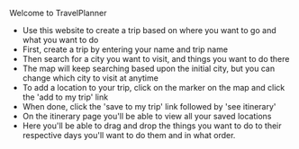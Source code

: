 Welcome to TravelPlanner
- Use this website to create a trip based on where you want to go and what you
  want to do
- First, create a trip by entering your name and trip name
- Then search for a city you want to visit, and things you want to do there
- The map will keep searching based upon the initial city, but you can change
  which city to visit at anytime
- To add a location to your trip, click on the marker on the map and click the
'add to my trip' link
- When done, click the 'save to my trip' link followed by 'see itinerary'
- On the itinerary page you'll be able to view all your saved locations
- Here you'll be able to drag and drop the things you want to do to their
  respective days you'll want to do them and in what order.
